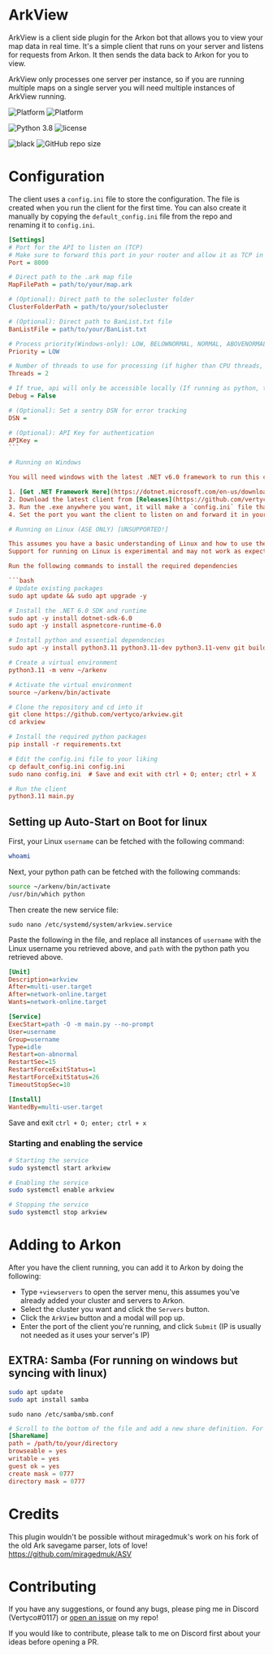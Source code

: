 # ArkView

ArkView is a client side plugin for the Arkon bot that allows you to view your map data in real time. It's a simple client that runs on your server and listens for requests from Arkon. It then sends the data back to Arkon for you to view.

ArkView only processes one server per instance, so if you are running multiple maps on a single server you will need multiple instances of ArkView running.

![Platform](https://img.shields.io/badge/Windows-0078D6?style=for-the-badge&logo=windows&logoColor=white)
![Platform](https://img.shields.io/badge/Linux-FCC624?style=for-the-badge&logo=linux&logoColor=black)

![Python 3.8](https://img.shields.io/badge/python-v3.11-orange?style=for-the-badge)
![license](https://img.shields.io/github/license/Vertyco/arkview?style=for-the-badge)

![black](https://img.shields.io/badge/style-black-000000?style=for-the-badge&?link=https://github.com/psf/black)
![GitHub repo size](https://img.shields.io/github/repo-size/Vertyco/arkview?color=blueviolet&style=for-the-badge)

# Configuration

The client uses a `config.ini` file to store the configuration. The file is created when you run the client for the first time. You can also create it manually by copying the `default_config.ini` file from the repo and renaming it to `config.ini`.

````ini
[Settings]
# Port for the API to listen on (TCP)
# Make sure to forward this port in your router and allow it as TCP in your firewall
Port = 8000

# Direct path to the .ark map file
MapFilePath = path/to/your/map.ark

# (Optional): Direct path to the solecluster folder
ClusterFolderPath = path/to/your/solecluster

# (Optional): Direct path to BanList.txt file
BanListFile = path/to/your/BanList.txt

# Process priority(Windows-only): LOW, BELOWNORMAL, NORMAL, ABOVENORMAL, HIGH
Priority = LOW

# Number of threads to use for processing (if higher than CPU threads, it will be set to CPU threads)
Threads = 2

# If true, api will only be accessible locally (If running as python, this will cause the client to fail)
Debug = False

# (Optional): Set a sentry DSN for error tracking
DSN =

# (Optional): API Key for authentication
APIKey =
```

# Running on Windows

You will need windows with the latest .NET v6.0 framework to run this client

1. [Get .NET Framework Here](https://dotnet.microsoft.com/en-us/download)
2. Download the latest client from [Releases](https://github.com/vertyco/arkview/releases)
3. Run the .exe anywhere you want, it will make a `config.ini` file that you can set your map and cluster path in
4. Set the port you want the client to listen on and forward it in your router

# Running on Linux (ASE ONLY) [UNSUPPORTED!]

This assumes you have a basic understanding of Linux and how to use the terminal.
Support for running on Linux is experimental and may not work as expected. As such I cannot provide support for this method.

Run the following commands to install the required dependencies

```bash
# Update existing packages
sudo apt update && sudo apt upgrade -y

# Install the .NET 6.0 SDK and runtime
sudo apt -y install dotnet-sdk-6.0
sudo apt -y install aspnetcore-runtime-6.0

# Install python and essential dependencies
sudo apt -y install python3.11 python3.11-dev python3.11-venv git build-essential nano

# Create a virtual environment
python3.11 -m venv ~/arkenv

# Activate the virtual environment
source ~/arkenv/bin/activate

# Clone the repository and cd into it
git clone https://github.com/vertyco/arkview.git
cd arkview

# Install the required python packages
pip install -r requirements.txt

# Edit the config.ini file to your liking
cp default_config.ini config.ini
sudo nano config.ini  # Save and exit with ctrl + O; enter; ctrl + X

# Run the client
python3.11 main.py
````

## Setting up Auto-Start on Boot for linux

First, your Linux `username` can be fetched with the following command:

```bash
whoami
```

Next, your python path can be fetched with the following commands:

```bash
source ~/arkenv/bin/activate
/usr/bin/which python
```

Then create the new service file:

`sudo nano /etc/systemd/system/arkview.service`

Paste the following in the file, and replace all instances of `username` with the Linux username you retrieved above, and `path` with the python path you retrieved above.

```ini
[Unit]
Description=arkview
After=multi-user.target
After=network-online.target
Wants=network-online.target

[Service]
ExecStart=path -O -m main.py --no-prompt
User=username
Group=username
Type=idle
Restart=on-abnormal
RestartSec=15
RestartForceExitStatus=1
RestartForceExitStatus=26
TimeoutStopSec=10

[Install]
WantedBy=multi-user.target
```

Save and exit `ctrl + O; enter; ctrl + x`

### Starting and enabling the service

```bash
# Starting the service
sudo systemctl start arkview

# Enabling the service
sudo systemctl enable arkview

# Stopping the service
sudo systemctl stop arkview
```

# Adding to Arkon

After you have the client running, you can add it to Arkon by doing the following:

- Type `+viewservers` to open the server menu, this assumes you've already added your cluster and servers to Arkon.
- Select the cluster you want and click the `Servers` button.
- Click the `ArkView` button and a modal will pop up.
- Enter the port of the client you're running, and click `Submit` (IP is usually not needed as it uses your server's IP)

## EXTRA: Samba (For running on windows but syncing with linux)

```bash
sudo apt update
sudo apt install samba
```

`sudo nano /etc/samba/smb.conf`

```conf
# Scroll to the bottom of the file and add a new share definition. For example:
[ShareName]
path = /path/to/your/directory
browseable = yes
writable = yes
guest ok = yes
create mask = 0777
directory mask = 0777
```

# Credits

This plugin wouldn't be possible without miragedmuk's work on his fork of the old Ark savegame parser, lots of love!
https://github.com/miragedmuk/ASV

# Contributing

If you have any suggestions, or found any bugs, please ping me in Discord (Vertyco#0117)
or [open an issue](https://github.com/vertyco/arkview/issues) on my repo!

If you would like to contribute, please talk to me on Discord first about your ideas before opening a PR.
